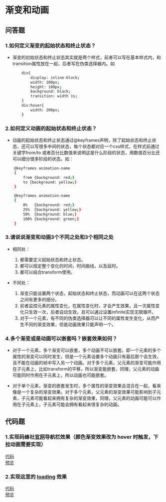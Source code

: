# 渐变和动画

## 问答题

### 1.如何定义渐变的起始状态和终止状态？

- 渐变的初始状态和终止状态其实就是两个样式，前者可以写在基本样式内，和transition属性放在一起，后者写在伪类选择器内。如

    ```bash
        div{
            display: inline-block;
            width: 100px;
            height: 100px;
            background: black;
            transition: width 1s;
        }
        div:hover{
            width: 200px;
        }

    ```

### 2.如何定义动画的起始状态和终止状态？

- 动画的起始状态和终止状态通过@keyframes声明，除了起始状态和终止状态，还可以写很多中间的状态，每个状态都对应一个css样式，在样式前通过关键字from/to 或者百分比数值来说明这是什么阶段的状态，用数值百分比还可以细分很多阶段的状态。如：

```bash
    @keyframes animation-name
    {
        from {background: red;}
        to {background: yellow;}
    }
```

```bash
    @keyframes animation-name
    {
        0%   {background: red;}
        25%  {background: yellow;}
        50%  {background: blue;}
        100% {background: green;}
    }
```

### 3.请说说渐变和动画3个不同之处和3个相同之处

- 相同处：
  1. 都需要定义起始状态和终止状态。
  2. 都可以规定整个变化的时间，时间曲线，以及延时。
  3. 都可以结合transform使用。

- 不同处：
  1. 渐变只能设置两个状态，起始状态和终止状态，而动画可以在这两个状态之间有更多的细分。
  2. 前者监控元素的属性变化，在属性变化时，才会产生效果，且一次属性变化只生效一次，后者自动生效，且可以通过设置infinite实现无限循环。
  3. 对于一个元素，有不同的伪类选择器可以让不同的属性发生变化，从而产生不同的渐变效果，但是动画效果只能声明一个。

### 4.多个渐变或是动画可以嵌套吗？嵌套效果如何？

- 对于一个元素，多个渐变可以嵌套，多个动画不可以嵌套。即一个元素的多个属性的渐变可以同时发生，但是一个元素设置多个动画只有最后那个会生效，且不能在动画的帧中写入另一个动画。对于多个元素，父元素的渐变可能作用在子元素上，比如transform的平移，所以渐变能嵌套，同理，父元素的动画可能同时作用在子元素上，所以动画也可能嵌套。

- 对于单个元素，渐变的嵌套发生时，多个属性的渐变效果会混合在一起，看来像是一个复杂的渐变效果。对于多个元素，父元素的渐变效果可能影响到子元素，子元素可能看起来拥有复杂的渐变效果，同理，父元素的动画可能可以作用在子元素上，子元素可能会拥有看起来很复杂的动画。

## 代码题

### 1.实现码蜂社[官网](https://www.mafengshe.com/)导航栏效果（颜色渐变效果改为 hover 时触发，下拉动画需要实现）

[代码](https://github.com/LeoneKuma/mfs-homework/blob/master/Base_22/nav.html)  
[预览](http://47.100.99.130:8080/mfs-homework/web/Base_22/nav.html)

### 2.实现这里的 [loading](http://fe-base.books.mafengshe.com/%E5%89%8D%E7%AB%AF%E5%9F%BA%E7%A1%80/CSS/assets/loading3.html) 效果


[代码](https://github.com/LeoneKuma/mfs-homework/blob/master/Base_22/ani.html)  
[预览](http://47.100.99.130:8080/mfs-homework/web/Base_22/ani.html)
